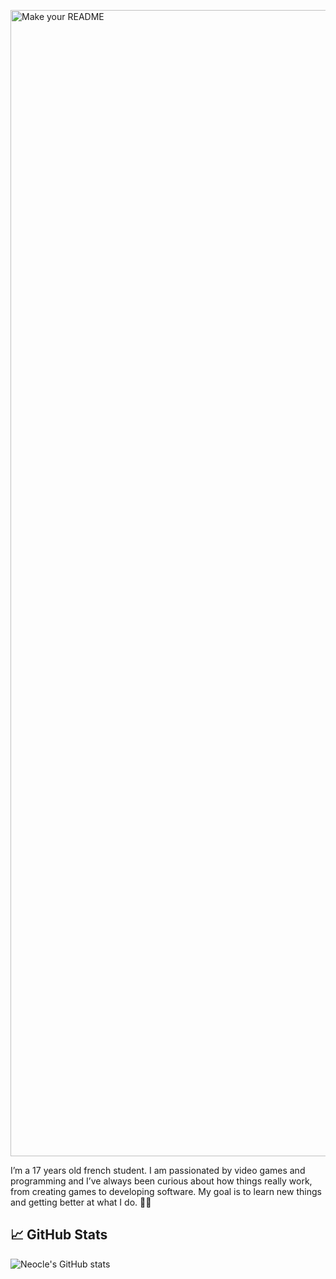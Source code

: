 <p align=”center”>
<img width="1834" alt="Make your README" src="https://github.com/user-attachments/assets/9e0af2cd-9244-4d5a-8f0b-a2b65812e554" />
</p>

I’m a 17 years old french student. I am passionated by video games and programming and I’ve always been curious about how things really work, from creating games to developing software. My goal is to learn new things and getting better at what I do. 💪💪



## 📈 GitHub Stats 
![Neocle's GitHub stats](https://github-readme-stats.vercel.app/api?username=Neocle&theme=prussian&show_icons=true)
